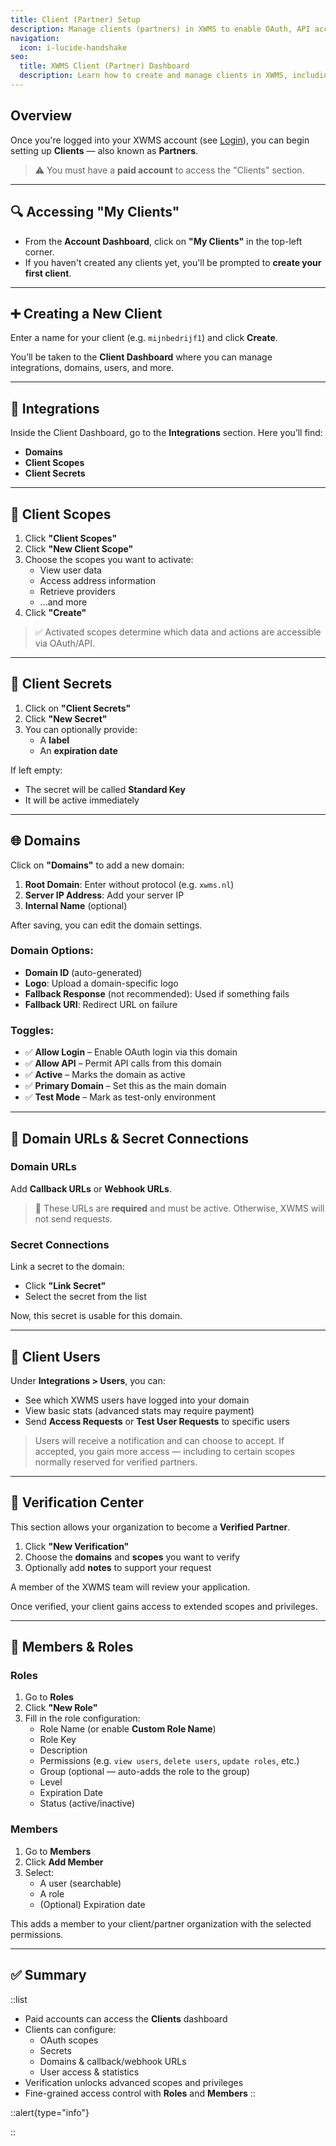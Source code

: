 ```yaml
---
title: Client (Partner) Setup
description: Manage clients (partners) in XWMS to enable OAuth, API access, domains, scopes, and more.
navigation:
  icon: i-lucide-handshake
seo:
  title: XWMS Client (Partner) Dashboard
  description: Learn how to create and manage clients in XWMS, including scopes, secrets, domains, user access, and verification.
---
```


## Overview

Once you're logged into your XWMS account (see [Login](/user/login)), you can begin setting up **Clients** — also known as **Partners**.

> ⚠️ You must have a **paid account** to access the "Clients" section.

---

## 🔍 Accessing "My Clients"

- From the **Account Dashboard**, click on **"My Clients"** in the top-left corner.
- If you haven't created any clients yet, you'll be prompted to **create your first client**.

---

## ➕ Creating a New Client

Enter a name for your client (e.g. `mijnbedrijf1`) and click **Create**.

You’ll be taken to the **Client Dashboard** where you can manage integrations, domains, users, and more.

---

## 🔌 Integrations

Inside the Client Dashboard, go to the **Integrations** section. Here you’ll find:

- **Domains**
- **Client Scopes**
- **Client Secrets**

---

## 🎯 Client Scopes

1. Click **"Client Scopes"**
2. Click **"New Client Scope"**
3. Choose the scopes you want to activate:
   - View user data
   - Access address information
   - Retrieve providers
   - ...and more
4. Click **"Create"**

> ✅ Activated scopes determine which data and actions are accessible via OAuth/API.

---

## 🔑 Client Secrets

1. Click on **"Client Secrets"**
2. Click **"New Secret"**
3. You can optionally provide:
   - A **label**
   - An **expiration date**

If left empty:
- The secret will be called **Standard Key**
- It will be active immediately

---

## 🌐 Domains

Click on **"Domains"** to add a new domain:

1. **Root Domain**: Enter without protocol (e.g. `xwms.nl`)
2. **Server IP Address**: Add your server IP
3. **Internal Name** (optional)

After saving, you can edit the domain settings.

### Domain Options:

- **Domain ID** (auto-generated)
- **Logo**: Upload a domain-specific logo
- **Fallback Response** (not recommended): Used if something fails
- **Fallback URI**: Redirect URL on failure

### Toggles:

- ✅ **Allow Login** – Enable OAuth login via this domain  
- ✅ **Allow API** – Permit API calls from this domain  
- ✅ **Active** – Marks the domain as active  
- ✅ **Primary Domain** – Set this as the main domain  
- ✅ **Test Mode** – Mark as test-only environment

---

## 📡 Domain URLs & Secret Connections

### Domain URLs

Add **Callback URLs** or **Webhook URLs**.

> 🧩 These URLs are **required** and must be active. Otherwise, XWMS will not send requests.

### Secret Connections

Link a secret to the domain:

- Click **"Link Secret"**
- Select the secret from the list

Now, this secret is usable for this domain.

---

## 👥 Client Users

Under **Integrations > Users**, you can:

- See which XWMS users have logged into your domain
- View basic stats (advanced stats may require payment)
- Send **Access Requests** or **Test User Requests** to specific users

> Users will receive a notification and can choose to accept. If accepted, you gain more access — including to certain scopes normally reserved for verified partners.

---

## 🛂 Verification Center

This section allows your organization to become a **Verified Partner**.

1. Click **"New Verification"**
2. Choose the **domains** and **scopes** you want to verify
3. Optionally add **notes** to support your request

A member of the XWMS team will review your application.

Once verified, your client gains access to extended scopes and privileges.

---

## 👤 Members & Roles

### Roles

1. Go to **Roles**
2. Click **"New Role"**
3. Fill in the role configuration:
   - Role Name (or enable **Custom Role Name**)
   - Role Key
   - Description
   - Permissions (e.g. `view users`, `delete users`, `update roles`, etc.)
   - Group (optional — auto-adds the role to the group)
   - Level
   - Expiration Date
   - Status (active/inactive)

### Members

1. Go to **Members**
2. Click **Add Member**
3. Select:
   - A user (searchable)
   - A role
   - (Optional) Expiration date

This adds a member to your client/partner organization with the selected permissions.

---

## ✅ Summary

::list
- Paid accounts can access the **Clients** dashboard
- Clients can configure:
  - OAuth scopes
  - Secrets
  - Domains & callback/webhook URLs
  - User access & statistics
- Verification unlocks advanced scopes and privileges
- Fine-grained access control with **Roles** and **Members**
::

::alert{type="info"}
<!-- Need help with setting up your partner client? Visit the [Developer Support Page](/support). -->
::

